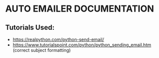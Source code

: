 # AUTO EMAILER DOCUMENTATION

## Tutorials Used:
- https://realpython.com/python-send-email/
- https://www.tutorialspoint.com/python/python_sending_email.htm (correct subject formatting)